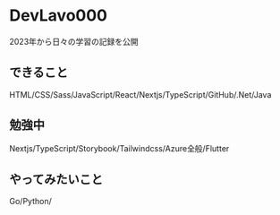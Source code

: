 # DevLavo000

2023年から日々の学習の記録を公開

## できること
HTML/CSS/Sass/JavaScript/React/Nextjs/TypeScript/GitHub/.Net/Java

## 勉強中
Nextjs/TypeScript/Storybook/Tailwindcss/Azure全般/Flutter

## やってみたいこと
Go/Python/


